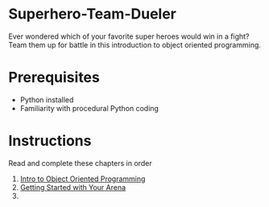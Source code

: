 # Superhero-Team-Dueler

Ever wondered which of your favorite super heroes would win in a fight? Team them up for battle in this introduction to object oriented programming.

# Prerequisites

* Python installed
* Familiarity with procedural Python coding

# Instructions

Read and complete these chapters in order

1. [Intro to Object Oriented Programming](P00-Object-Oriented-Programming/content)
1. [Getting Started with Your Arena](P01-Getting-Started/content)
1. 
